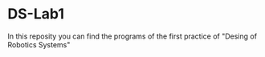 # DS-Lab1
In this reposity you can find the programs of the first practice of "Desing of Robotics Systems"
